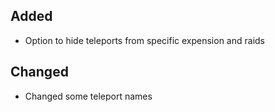 ## Added

- Option to hide teleports from specific expension and raids

## Changed

- Changed some teleport names